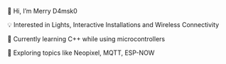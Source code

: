 👋 Hi, I’m Merry D4msk0


💡 Interested in Lights, Interactive Installations and Wireless Connectivity

🌱 Currently learning C++ while using microcontrollers

👀 Exploring topics like Neopixel, MQTT, ESP-NOW

<!---
d4msk0/d4msk0 is a ✨ special ✨ repository because its `README.md` (this file) appears on your GitHub profile.
You can click the Preview link to take a look at your changes.
--->
